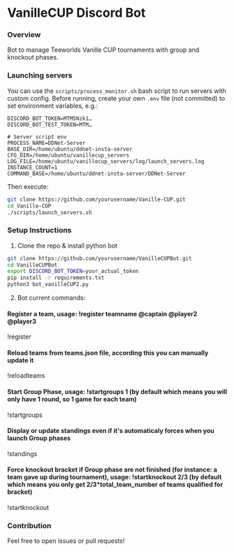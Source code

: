 # VanilleCUP Discord Bot

### Overview
Bot to manage Teeworlds Vanille CUP tournaments with group and knockout phases.

### Launching servers
You can use the `scripts/process_monitor.sh` bash script to run servers with custom config.
Before running, create your own `.env` file (not committed) to set environment variables, e.g.:
```.env
DISCORD_BOT_TOKEN=MTM5Nzk1…
DISCORD_BOT_TEST_TOKEN=MTM…

# Server script env
PROCESS_NAME=DDNet-Server
BASE_DIR=/home/ubuntu/ddnet-insta-server
CFG_DIR=/home/ubuntu/vanillecup_servers
LOG_FILE=/home/ubuntu/vanillecup_servers/log/launch_servers.log
INSTANCE_COUNT=1
COMMAND_BASE=/home/ubuntu/ddnet-insta-server/DDNet-Server
```
Then execute:
```bash
git clone https://github.com/yourusername/Vanille-CUP.git
cd Vanille-CUP
./scripts/launch_servers.sh
```

### Setup Instructions
1. Clone the repo & install python bot
```bash
git clone https://github.com/yourusername/VanilleCUPBot.git
cd VanilleCUPBot
export DISCORD_BOT_TOKEN=your_actual_token
pip install -r requirements.txt
python3 bot_vanilleCUP2.py
```

2. Bot current commands:
#### Register a team, usage: !register teamname @captain @player2 @player3
!register
#### Reload teams from teams.json file, according this you can manually update it
!reloadteams
#### Start Group Phase, usage: !startgroups 1 (by default which means you will only have 1 round, so 1 game for each team)
!startgroups
#### Display or update standings even if it's automaticaly forces when you launch Group phases
!standings
#### Force knockout bracket if Group phase are not finished (for instance: a team gave up during tournament), usage: !startknockout 2/3 (by default which means you only get 2/3*total_team_number of teams qualified for bracket)
!startknockout

### Contribution
Feel free to open issues or pull requests!
